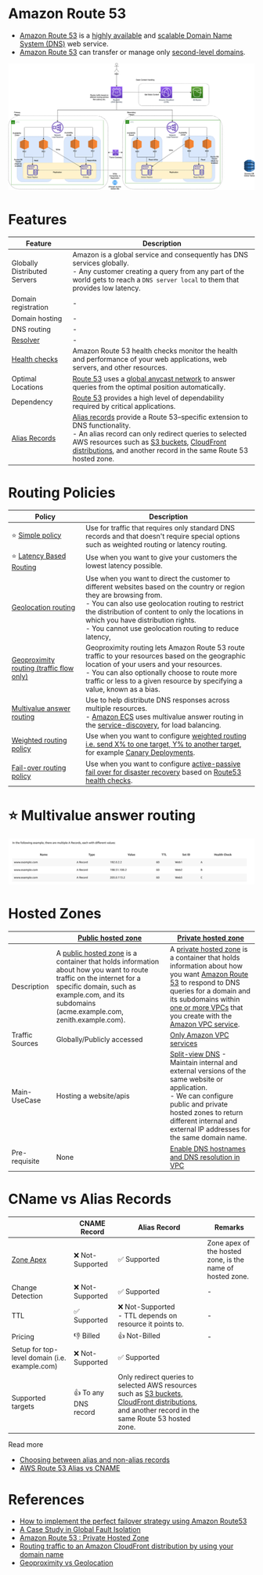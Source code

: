 
# Amazon Route 53
- [Amazon Route 53](https://docs.aws.amazon.com/Route53/latest/DeveloperGuide/Welcome.html) is a [highly available](https://github.com/Anshul619/HLD-System-Designs/blob/main/7a_HighAvailability/Readme.md) and [scalable Domain Name System (DNS)](https://www.cloudflare.com/learning/dns/what-is-dns/) web service. 
- [Amazon Route 53]() can transfer or manage only [second-level domains](https://developer.mozilla.org/en-US/docs/Glossary/Second-level_Domain).

![img.png](../../../0_UseCaseDesigns/DesignMultiRegionActiveActiveArchitecture/AWS-Multi-Region-AZ-HA.drawio.png)

# Features

| Feature                                                                            | Description                                                                                                                                                                                                                                                                                                                                                                                                        |
|------------------------------------------------------------------------------------|--------------------------------------------------------------------------------------------------------------------------------------------------------------------------------------------------------------------------------------------------------------------------------------------------------------------------------------------------------------------------------------------------------------------|
| Globally Distributed Servers                                                       | Amazon is a global service and consequently has DNS services globally. <br/>- Any customer creating a query from any part of the world gets to reach a `DNS server local` to them that provides low latency.                                                                                                                                                                                                       |
| Domain registration                                                                | -                                                                                                                                                                                                                                                                                                                                                                                                                  |
| Domain hosting                                                                     | -                                                                                                                                                                                                                                                                                                                                                                                                                  |
| DNS routing                                                                        | -                                                                                                                                                                                                                                                                                                                                                                                                                  |
| [Resolver](Route53Resolver.md)                                                     | -                                                                                                                                                                                                                                                                                                                                                                                                                  |
| [Health checks](Route53HealthChecks.md)                                            | Amazon Route 53 health checks monitor the health and performance of your web applications, web servers, and other resources.                                                                                                                                                                                                                                                                                       |
| Optimal Locations                                                                  | [Route 53](https://docs.aws.amazon.com/Route53/latest/DeveloperGuide/Welcome.html) uses a [global anycast network](https://www.cloudflare.com/learning/cdn/glossary/anycast-network/) to answer queries from the optimal position automatically.                                                                                                                                                                   |
| Dependency                                                                         | [Route 53](https://docs.aws.amazon.com/Route53/latest/DeveloperGuide/Welcome.html) provides a high level of dependability required by critical applications.                                                                                                                                                                                                                                                       |
| [Alias Records](https://repost.aws/knowledge-center/route-53-create-alias-records) | [Alias records](https://repost.aws/knowledge-center/route-53-create-alias-records) provide a Route 53–specific extension to DNS functionality. <br/>- An alias record can only redirect queries to selected AWS resources such as [S3 buckets](../../../6_FileStorages/3_S3ObjectStorage/Bucket.md), [CloudFront distributions](../AmazonCloudFront.md), and another record in the same Route 53 hosted zone. |

# Routing Policies

| Policy                                                                                                                                 | Description                                                                                                                                                                                                                                                                                                                                |
|----------------------------------------------------------------------------------------------------------------------------------------|--------------------------------------------------------------------------------------------------------------------------------------------------------------------------------------------------------------------------------------------------------------------------------------------------------------------------------------------|
| :star: [Simple policy](https://aws.amazon.com/premiumsupport/knowledge-center/multivalue-versus-simple-policies/)                      | Use for traffic that requires only standard DNS records and that doesn't require special options such as weighted routing or latency routing.                                                                                                                                                                                              |
| :star: [Latency Based Routing](https://docs.aws.amazon.com/Route53/latest/DeveloperGuide/routing-policy.html)                          | Use when you want to give your customers the lowest latency possible.                                                                                                                                                                                                                                                                      |
| [Geolocation routing](https://docs.aws.amazon.com/Route53/latest/DeveloperGuide/routing-policy-geo.html)                               | Use when you want to direct the customer to different websites based on the country or region they are browsing from.<br/>- You can also use geolocation routing to restrict the distribution of content to only the locations in which you have distribution rights.<br/>- You cannot use geolocation routing to reduce latency,          |
| [Geoproximity routing (traffic flow only)](https://docs.aws.amazon.com/Route53/latest/DeveloperGuide/routing-policy-geoproximity.html) | Geoproximity routing lets Amazon Route 53 route traffic to your resources based on the geographic location of your users and your resources.<br/>- You can also optionally choose to route more traffic or less to a given resource by specifying a value, known as a bias.                                                                |
| [Multivalue answer routing](https://aws.amazon.com/premiumsupport/knowledge-center/multivalue-versus-simple-policies/)                 | Use to help distribute DNS responses across multiple resources. <br/>- [Amazon ECS](../../../3_ContainerOrchestration/AmazonECS/Readme.md) uses multivalue answer routing in the [service-discovery](https://github.com/Anshul619/HLD-System-Designs/blob/main/5_MicroServices/2_ServiceRegistry&Discovery/Readme.md), for load balancing. |
| [Weighted routing policy](https://docs.aws.amazon.com/Route53/latest/DeveloperGuide/resource-record-sets-values-weighted.html)         | Use when you want to configure [weighted routing i.e. send X% to one target, Y% to another target](https://docs.aws.amazon.com/Route53/latest/DeveloperGuide/resource-record-sets-values-weighted.html), for example [Canary Deployments](https://github.com/Anshul619/HLD-System-Designs/blob/main/13_DeploymentAndOps/Readme.md).        |
| [Fail-over routing policy](https://docs.aws.amazon.com/Route53/latest/DeveloperGuide/routing-policy.html)                              | Use when you want to configure [active-passive fail over for disaster recovery](https://github.com/Anshul619/HLD-System-Designs/blob/main/7a_HighAvailability/Readme.md#active-passive-policy) based on [Route53 health checks](Route53HealthChecks.md).                                                                                   |

# :star: Multivalue answer routing

![img.png](../assets/route53-multi-value-routing.png)

# Hosted Zones

|                 | [Public hosted zone](https://docs.aws.amazon.com/Route53/latest/DeveloperGuide/AboutHZWorkingWith.html)                                                                                                                                                                                                    | [Private hosted zone](https://docs.aws.amazon.com/Route53/latest/DeveloperGuide/hosted-zones-private.html)                                                                                                                                                                                                                                                                                                     |
|-----------------|------------------------------------------------------------------------------------------------------------------------------------------------------------------------------------------------------------------------------------------------------------------------------------------------------------|----------------------------------------------------------------------------------------------------------------------------------------------------------------------------------------------------------------------------------------------------------------------------------------------------------------------------------------------------------------------------------------------------------------|
| Description     | A [public hosted zone](https://docs.aws.amazon.com/Route53/latest/DeveloperGuide/AboutHZWorkingWith.html) is a container that holds information about how you want to route traffic on the internet for a specific domain, such as example.com, and its subdomains (acme.example.com, zenith.example.com). | A [private hosted zone](https://docs.aws.amazon.com/Route53/latest/DeveloperGuide/hosted-zones-private.html) is a container that holds information about how you want [Amazon Route 53]() to respond to DNS queries for a domain and its subdomains within [one or more VPCs](../../3_NetworkFoundationsVPC/Readme.md) that you create with the [Amazon VPC service](../../3_NetworkFoundationsVPC/Readme.md). |
| Traffic Sources | Globally/Publicly accessed                                                                                                                                                                                                                                                                                 | [Only Amazon VPC services](../../3_NetworkFoundationsVPC/Readme.md)                                                                                                                                                                                                                                                                                                                                            |
| Main-UseCase    | Hosting a website/apis                                                                                                                                                                                                                                                                                     | [Split-view DNS](https://www.bogotobogo.com/DevOps/AWS/aws-Route53-DNS-Private-Hosted-Zone.php) - Maintain internal and external versions of the same website or application. <br/>- We can configure public and private hosted zones to return different internal and external IP addresses for the same domain name.                                                                                         |
| Pre-requisite   | None                                                                                                                                                                                                                                                                                                       | [Enable DNS hostnames and DNS resolution in VPC](https://docs.aws.amazon.com/vpc/latest/userguide/vpc-dns.html)                                                                                                                                                                                                                                                                                                |

# CName vs Alias Records

|                                                            | CNAME Record                 | Alias Record                                                                                                                                                                                                                             | Remarks                                                   |
|------------------------------------------------------------|------------------------------|------------------------------------------------------------------------------------------------------------------------------------------------------------------------------------------------------------------------------------------|-----------------------------------------------------------|
| [Zone Apex](https://cloudsoft.io/blog/aws-dns-domain-apex) | :x: Not-Supported            | :white_check_mark: Supported                                                                                                                                                                                                             | Zone apex of the hosted zone, is the name of hosted zone. |
| Change Detection                                           | :x: Not-Supported            | :white_check_mark: Supported                                                                                                                                                                                                             | -                                                         |
| TTL                                                        | :white_check_mark: Supported | :x: Not-Supported<br/>- TTL depends on resource it points to.                                                                                                                                                                            | -                                                         |
| Pricing                                                    | :-1: Billed                  | :+1: Not-Billed                                                                                                                                                                                                                          | -                                                         |
| Setup for top-level domain (i.e. example.com)              | :x: Not-Supported            | :white_check_mark: Supported                                                                                                                                                                                                             |                                                           |
| Supported targets                                          | :+1: To any DNS record       | Only redirect queries to selected AWS resources such as [S3 buckets](../../../6_FileStorages/3_S3ObjectStorage/Bucket.md), [CloudFront distributions](../AmazonCloudFront.md), and another record in the same Route 53 hosted zone. |                                                           |
Read more
- [Choosing between alias and non-alias records](https://docs.aws.amazon.com/Route53/latest/DeveloperGuide/resource-record-sets-choosing-alias-non-alias.html)
- [AWS Route 53 Alias vs CNAME](https://jayendrapatil.com/aws-route-53-alias-vs-cname/)

# References
- [How to implement the perfect failover strategy using Amazon Route53](https://medium.com/dazn-tech/how-to-implement-the-perfect-failover-strategy-using-amazon-route53-1cc4b19fa9c7)
- [A Case Study in Global Fault Isolation](https://aws.amazon.com/blogs/architecture/a-case-study-in-global-fault-isolation/) 
- [Amazon Route 53 : Private Hosted Zone](https://www.bogotobogo.com/DevOps/AWS/aws-Route53-DNS-Private-Hosted-Zone.php)
- [Routing traffic to an Amazon CloudFront distribution by using your domain name](https://docs.aws.amazon.com/Route53/latest/DeveloperGuide/routing-to-cloudfront-distribution.html)
- [Geoproximity vs Geolocation](https://www.abstractapi.com/guides/geoproximity-vs-geolocation)